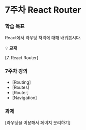 # 7주차 React Router

### 학습 목표

React에서 라우팅 처리에 대해 배워봅시다.

💡 **교재**

[7.  React Router]

### 7주차 강의

- [Routing]
- [Routes]
- [Router]
- [Navigation]

### 과제

[라우팅을 이용해서 페이지 분리하기]
